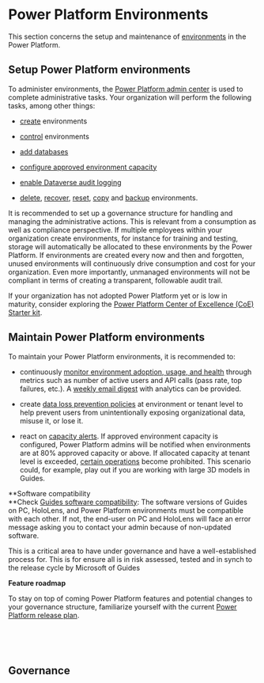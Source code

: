 ﻿---
title: 
description: 
ms.date: 03/09/2023
ms.topic: 
ms.service: 
author: 
ms.author: 
manager: 
---

# Power Platform Environments

This section concerns the setup and maintenance of [environments](https://learn.microsoft.com/en-us/power-platform/admin/environments-overview) in the Power Platform.

## Setup Power Platform environments

To administer environments, the [<u>Power Platform admin center</u>](https://aka.ms/ppac) is used to complete administrative tasks. Your organization will perform the following tasks, among other things:

-   [create](https://learn.microsoft.com/en-us/power-platform/admin/create-environment) environments

-   [control](https://learn.microsoft.com/en-us/power-platform/admin/control-environment-creation) environments

-   [add databases](https://learn.microsoft.com/en-us/power-platform/admin/create-database)

-   [configure approved environment capacity](https://learn.microsoft.com/en-us/power-platform/guidance/coe/capacity-alerting)

-   [enable Dataverse audit logging](https://learn.microsoft.com/en-us/power-platform/guidance/adoption/cds-usage#dataverse-audit-logging)

-   [delete](https://learn.microsoft.com/en-us/power-platform/admin/delete-environment), [recover](https://learn.microsoft.com/en-us/power-platform/admin/recover-environment), [reset](https://learn.microsoft.com/en-us/power-platform/admin/reset-environment), [copy](https://learn.microsoft.com/en-us/power-platform/admin/copy-environment) and [backup](https://learn.microsoft.com/en-us/power-platform/admin/backup-restore-environments) environments.

It is recommended to set up a governance structure for handling and managing the administrative actions. This is relevant from a consumption as well as compliance perspective. If multiple employees within your organization create environments, for instance for training and testing, storage will automatically be allocated to these environments by the Power Platform. If environments are created every now and then and forgotten, unused environments will continuously drive consumption and cost for your organization. Even more importantly, unmanaged environments will not be compliant in terms of creating a transparent, followable audit trail.

If your organization has not adopted Power Platform yet or is low in maturity, consider exploring the [Power Platform Center of Excellence (CoE) Starter kit](https://learn.microsoft.com/en-us/power-platform/guidance/coe/starter-kit).

## Maintain Power Platform environments

To maintain your Power Platform environments, it is recommended to:

-   continuously [monitor environment adoption, usage, and health](https://learn.microsoft.com/en-us/power-platform/guidance/adoption/cds-usage) through metrics such as number of active users and API calls (pass rate, top failures, etc.). A [weekly email digest](https://learn.microsoft.com/en-us/power-platform/admin/managed-environment-usage-insights) with analytics can be provided.

-   create [data loss prevention policies](https://learn.microsoft.com/en-us/power-platform/admin/wp-data-loss-prevention) at environment or tenant level to help prevent users from unintentionally exposing organizational data, misuse it, or lose it.

-   react on [capacity alerts](https://learn.microsoft.com/en-us/power-platform/guidance/coe/capacity-alerting#receive-capacity-alerts). If approved environment capacity is configured, Power Platform admins will be notified when environments are at 80% approved capacity or above. If allocated capacity at tenant level is exceeded, [certain operations](https://learn.microsoft.com/en-us/power-platform/admin/capacity-storage#changes-for-exceeding-storage-capacity-entitlements) become prohibited. This scenario could, for example, play out if you are working with large 3D models in Guides.

**Software compatibility  
**Check [Guides software compatibility](https://learn.microsoft.com/en-us/dynamics365/mixed-reality/guides/admin-apps-solution-compatibility): The software versions of Guides on PC, HoloLens, and Power Platform environments must be compatible with each other. If not, the end-user on PC and HoloLens will face an error message asking you to contact your admin because of non-updated software. 

This is a critical area to have under governance and have a well-established process for. This is for ensure all is in risk assessed, tested and in synch to the release cycle by Microsoft of Guides

**Feature roadmap**

To stay on top of coming Power Platform features and potential changes to your governance structure, familiarize yourself with the current [Power Platform release plan](https://learn.microsoft.com/en-us/dynamics365/release-plans/).

 

 

## Governance


